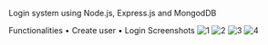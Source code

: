 Login system using Node.js, Express.js and MongodDB

Functionalities
•	Create user
•	Login
Screenshots
![1](https://user-images.githubusercontent.com/119438857/209272989-ff4bc48a-1335-4681-919f-5c677853b916.png)
![2](https://user-images.githubusercontent.com/119438857/209273042-8d0ce39f-a24c-4835-8f94-c2c7c5562106.png)
![3](https://user-images.githubusercontent.com/119438857/209273053-1319e88d-f895-4183-ba95-8ee305d40ff2.png)
![4](https://user-images.githubusercontent.com/119438857/209273059-c165ea04-d4df-489c-b3e7-ead4780cc8b7.png)
